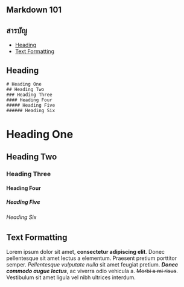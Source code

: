 ## Markdown 101

## สารบัญ
- [Heading](#heading)
- [Text Formatting](#text-formatting)

## Heading
```
# Heading One
## Heading Two
### Heading Three
#### Heading Four
##### Heading Five
###### Heading Six
```
# Heading One
## Heading Two
### Heading Three
#### Heading Four
##### Heading Five
###### Heading Six

## Text Formatting
Lorem ipsum dolor sit amet, **consectetur adipiscing elit**. Donec pellentesque sit amet lectus a elementum. Praesent pretium porttitor semper. *Pellentesque vulputate nulla* sit amet feugiat pretium. **_Donec commodo augue lectus_**, ac viverra odio vehicula a. <del>Morbi a mi risus</del>. Vestibulum sit amet ligula vel nibh ultrices interdum.